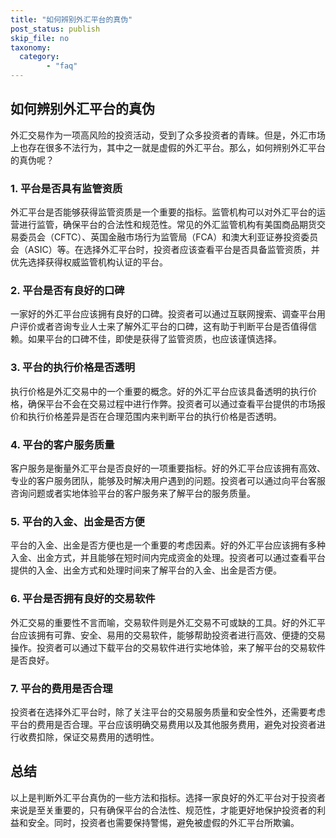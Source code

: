 ```yaml
---
title: "如何辨别外汇平台的真伪"
post_status: publish
skip_file: no
taxonomy:
  category:
        - "faq"
---
```


## 如何辨别外汇平台的真伪

外汇交易作为一项高风险的投资活动，受到了众多投资者的青睐。但是，外汇市场上也存在很多不法行为，其中之一就是虚假的外汇平台。那么，如何辨别外汇平台的真伪呢？

### 1. 平台是否具有监管资质

外汇平台是否能够获得监管资质是一个重要的指标。监管机构可以对外汇平台的运营进行监管，确保平台的合法性和规范性。常见的外汇监管机构有美国商品期货交易委员会（CFTC）、英国金融市场行为监管局（FCA）和澳大利亚证券投资委员会（ASIC）等。在选择外汇平台时，投资者应该查看平台是否具备监管资质，并优先选择获得权威监管机构认证的平台。

### 2. 平台是否有良好的口碑

一家好的外汇平台应该拥有良好的口碑。投资者可以通过互联网搜索、调查平台用户评价或者咨询专业人士来了解外汇平台的口碑，这有助于判断平台是否值得信赖。如果平台的口碑不佳，即使是获得了监管资质，也应该谨慎选择。

### 3. 平台的执行价格是否透明

执行价格是外汇交易中的一个重要的概念。好的外汇平台应该具备透明的执行价格，确保平台不会在交易过程中进行作弊。投资者可以通过查看平台提供的市场报价和执行价格差异是否在合理范围内来判断平台的执行价格是否透明。

### 4. 平台的客户服务质量

客户服务是衡量外汇平台是否良好的一项重要指标。好的外汇平台应该拥有高效、专业的客户服务团队，能够及时解决用户遇到的问题。投资者可以通过向平台客服咨询问题或者实地体验平台的客户服务来了解平台的服务质量。

### 5. 平台的入金、出金是否方便

平台的入金、出金是否方便也是一个重要的考虑因素。好的外汇平台应该拥有多种入金、出金方式，并且能够在短时间内完成资金的处理。投资者可以通过查看平台提供的入金、出金方式和处理时间来了解平台的入金、出金是否方便。

### 6. 平台是否拥有良好的交易软件

外汇交易的重要性不言而喻，交易软件则是外汇交易不可或缺的工具。好的外汇平台应该拥有可靠、安全、易用的交易软件，能够帮助投资者进行高效、便捷的交易操作。投资者可以通过下载平台的交易软件进行实地体验，来了解平台的交易软件是否良好。

### 7. 平台的费用是否合理

投资者在选择外汇平台时，除了关注平台的交易服务质量和安全性外，还需要考虑平台的费用是否合理。平台应该明确交易费用以及其他服务费用，避免对投资者进行收费扣除，保证交易费用的透明性。

## 总结

以上是判断外汇平台真伪的一些方法和指标。选择一家良好的外汇平台对于投资者来说是至关重要的，只有确保平台的合法性、规范性，才能更好地保护投资者的利益和安全。同时，投资者也需要保持警惕，避免被虚假的外汇平台所欺骗。
